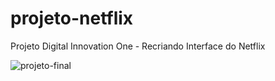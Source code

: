 # projeto-netflix
Projeto Digital Innovation One - Recriando Interface do Netflix

![projeto-final](https://user-images.githubusercontent.com/98132302/152342818-4bc4fa97-4c01-4bc5-88b9-12c7598d4ba3.png)

